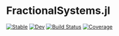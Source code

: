 # FractionalSystems.jl

[![Stable](https://img.shields.io/badge/docs-stable-blue.svg)](https://SciFracX.github.io/FractionalSystems.jl/stable)
[![Dev](https://img.shields.io/badge/docs-dev-blue.svg)](https://SciFracX.github.io/FractionalSystems.jl/dev)
[![Build Status](https://github.com/SciFracX/FractionalSystems.jl/actions/workflows/CI.yml/badge.svg?branch=main)](https://github.com/SciFracX/FractionalSystems.jl/actions/workflows/CI.yml?query=branch%3Amain)
[![Coverage](https://codecov.io/gh/SciFracX/FractionalSystems.jl/branch/main/graph/badge.svg)](https://codecov.io/gh/SciFracX/FractionalSystems.jl)

